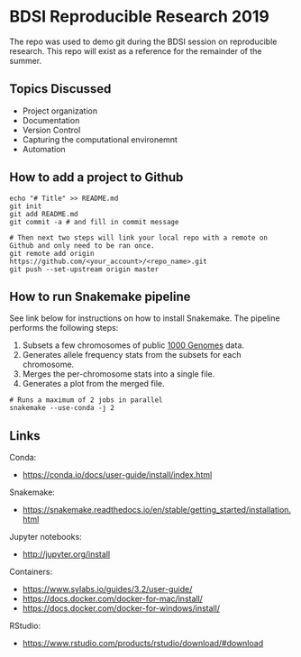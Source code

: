 # BDSI Reproducible Research 2019

The repo was used to demo git during the BDSI session on reproducible research. This repo will exist as a reference for the remainder of the summer.

## Topics Discussed

* Project organization
* Documentation
* Version Control
* Capturing the computational environemnt
* Automation

## How to add a project to Github 

```shell
echo "# Title" >> README.md
git init
git add README.md
git commit -a # and fill in commit message

# Then next two steps will link your local repo with a remote on Github and only need to be ran once.
git remote add origin https://github.com/<your_account>/<repo_name>.git
git push --set-upstream origin master
```


## How to run Snakemake pipeline

See link below for instructions on how to install Snakemake. The pipeline performs the following steps:

1. Subsets a few chromosomes of public [1000 Genomes](http://www.internationalgenome.org/about) data.
2. Generates allele frequency stats from the subsets for each chromosome.
3. Merges the per-chromosome stats into a single file.
4. Generates a plot from the merged file.

```shell
# Runs a maximum of 2 jobs in parallel
snakemake --use-conda -j 2 
```

## Links

Conda:
*  https://conda.io/docs/user-guide/install/index.html

Snakemake:
* https://snakemake.readthedocs.io/en/stable/getting_started/installation.html

Jupyter notebooks:
* http://jupyter.org/install

Containers:
* https://www.sylabs.io/guides/3.2/user-guide/
* https://docs.docker.com/docker-for-mac/install/
* https://docs.docker.com/docker-for-windows/install/

RStudio:
* https://www.rstudio.com/products/rstudio/download/#download

